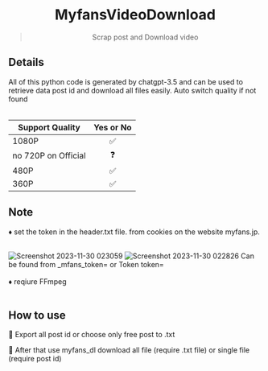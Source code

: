 <h1 align="center">MyfansVideoDownload</h1>
<blockquote><p align="center">Scrap post and Download video</p></blockquote>
<h2>Details</h2>
All of this python code is generated by chatgpt-3.5 and can be used to retrieve data post id and download all files easily.
Auto switch quality if not found</br></br>

| Support Quality | Yes or No   |
| --------------- |:-----:|
| 1080P           | ✅    |
| no 720P on Official| ❓ |
| 480P            | ✅    |
| 360P            | ✅    |
<h2>Note</h2>
♦️ set the token in the header.txt file.
from cookies on the website myfans.jp.</br></br>

![Screenshot 2023-11-30 023059](https://github.com/FudgeRK/MyfansVideoDownload/assets/30218389/d1beaf05-bdd7-4ee9-8799-fa7590fce79a)
![Screenshot 2023-11-30 022826](https://github.com/FudgeRK/MyfansVideoDownload/assets/30218389/04357ec0-b076-4372-8dd1-31f2b9602901)
Can be found from _mfans_token= or Token token=</br></br>
♦️ reqiure FFmpeg</br></br>

<h2>How to use</h2>
🚩 Export all post id or choose only free post to .txt

🚩 After that use myfans_dl download all file (require .txt file) 
or single file (require post id)



